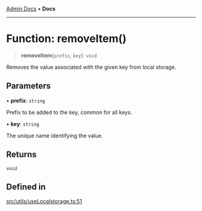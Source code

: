 [Admin Docs](/) • **Docs**

***

# Function: removeItem()

> **removeItem**(`prefix`, `key`): `void`

Removes the value associated with the given key from local storage.

## Parameters

• **prefix**: `string`

Prefix to be added to the key, common for all keys.

• **key**: `string`

The unique name identifying the value.

## Returns

`void`

## Defined in

[src/utils/useLocalstorage.ts:51](https://github.com/PalisadoesFoundation/talawa-admin/blob/main/src/utils/useLocalstorage.ts#L51)
